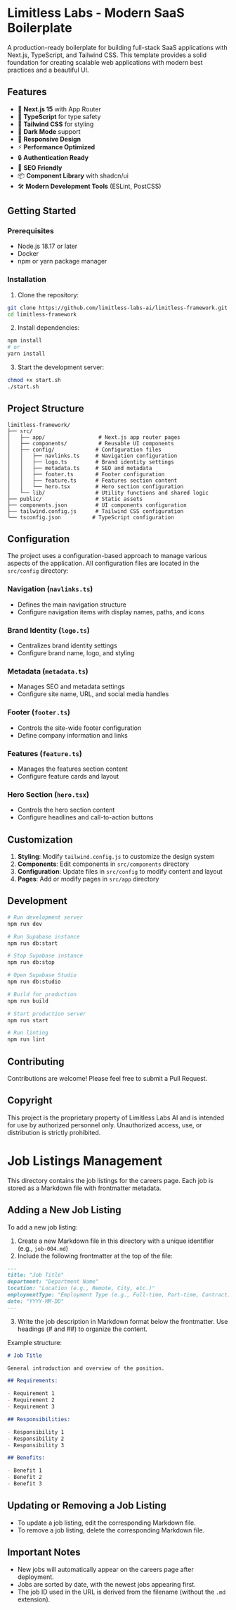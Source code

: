 # Limitless Labs - Modern SaaS Boilerplate

A production-ready boilerplate for building full-stack SaaS applications with Next.js, TypeScript, and Tailwind CSS. This template provides a solid foundation for creating scalable web applications with modern best practices and a beautiful UI.

## Features

- 🚀 **Next.js 15** with App Router
- 💎 **TypeScript** for type safety
- 🎨 **Tailwind CSS** for styling
- 🌙 **Dark Mode** support
- 📱 **Responsive Design**
- ⚡ **Performance Optimized**
- 🔒 **Authentication Ready**
- 🎯 **SEO Friendly**
- 📦 **Component Library** with shadcn/ui
- 🛠 **Modern Development Tools** (ESLint, PostCSS)

## Getting Started

### Prerequisites

- Node.js 18.17 or later
- Docker
- npm or yarn package manager

### Installation

1. Clone the repository:

```bash
git clone https://github.com/limitless-labs-ai/limitless-framework.git
cd limitless-framework
```

2. Install dependencies:

```bash
npm install
# or
yarn install
```

3. Start the development server:

```bash
chmod +x start.sh
./start.sh
```

## Project Structure

```
limitless-framework/
├── src/
│   ├── app/                 # Next.js app router pages
│   ├── components/          # Reusable UI components
│   ├── config/             # Configuration files
│   │   ├── navlinks.ts     # Navigation configuration
│   │   ├── logo.ts         # Brand identity settings
│   │   ├── metadata.ts     # SEO and metadata
│   │   ├── footer.ts       # Footer configuration
│   │   ├── feature.ts      # Features section content
│   │   └── hero.tsx        # Hero section configuration
│   └── lib/                # Utility functions and shared logic
├── public/                 # Static assets
├── components.json         # UI components configuration
├── tailwind.config.js      # Tailwind CSS configuration
└── tsconfig.json          # TypeScript configuration
```

## Configuration

The project uses a configuration-based approach to manage various aspects of the application. All configuration files are located in the `src/config` directory:

### Navigation (`navlinks.ts`)

- Defines the main navigation structure
- Configure navigation items with display names, paths, and icons

### Brand Identity (`logo.ts`)

- Centralizes brand identity settings
- Configure brand name, logo, and styling

### Metadata (`metadata.ts`)

- Manages SEO and metadata settings
- Configure site name, URL, and social media handles

### Footer (`footer.ts`)

- Controls the site-wide footer configuration
- Define company information and links

### Features (`feature.ts`)

- Manages the features section content
- Configure feature cards and layout

### Hero Section (`hero.tsx`)

- Controls the hero section content
- Configure headlines and call-to-action buttons

## Customization

1. **Styling**: Modify `tailwind.config.js` to customize the design system
2. **Components**: Edit components in `src/components` directory
3. **Configuration**: Update files in `src/config` to modify content and layout
4. **Pages**: Add or modify pages in `src/app` directory

## Development

```bash
# Run development server
npm run dev

# Run Supabase instance
npm run db:start

# Stop Supabase instance
npm run db:stop

# Open Supabase Studio
npm run db:studio

# Build for production
npm run build

# Start production server
npm run start

# Run linting
npm run lint
```

## Contributing

Contributions are welcome! Please feel free to submit a Pull Request.

## Copyright

This project is the proprietary property of Limitless Labs AI and is intended for use by authorized personnel only. Unauthorized access, use, or distribution is strictly prohibited.

# Job Listings Management

This directory contains the job listings for the careers page. Each job is stored as a Markdown file with frontmatter metadata.

## Adding a New Job Listing

To add a new job listing:

1. Create a new Markdown file in this directory with a unique identifier (e.g., `job-004.md`)
2. Include the following frontmatter at the top of the file:

```markdown
---
title: "Job Title"
department: "Department Name"
location: "Location (e.g., Remote, City, etc.)"
employmentType: "Employment Type (e.g., Full-time, Part-time, Contract)"
date: "YYYY-MM-DD"
---
```

3. Write the job description in Markdown format below the frontmatter. Use headings (# and ##) to organize the content.

Example structure:

```markdown
# Job Title

General introduction and overview of the position.

## Requirements:

- Requirement 1
- Requirement 2
- Requirement 3

## Responsibilities:

- Responsibility 1
- Responsibility 2
- Responsibility 3

## Benefits:

- Benefit 1
- Benefit 2
- Benefit 3
```

## Updating or Removing a Job Listing

- To update a job listing, edit the corresponding Markdown file.
- To remove a job listing, delete the corresponding Markdown file.

## Important Notes

- New jobs will automatically appear on the careers page after deployment.
- Jobs are sorted by date, with the newest jobs appearing first.
- The job ID used in the URL is derived from the filename (without the `.md` extension).
